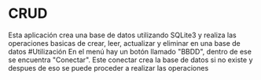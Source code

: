 # CRUD
Esta aplicación crea una base de datos utilizando SQLite3 y realiza las operaciones basicas de crear, leer, actualizar y eliminar en una base de datos
#Utilización
En el menú hay un botón llamado "BBDD", dentro de ese se encuentra "Conectar". Este conectar crea la base de datos si no existe y despues de eso se puede proceder a realizar las operaciones
